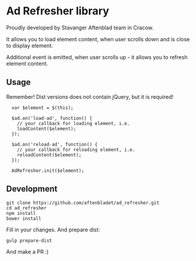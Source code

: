 # Ad Refresher library

Proudly developed by Stavanger Aftenblad team in Cracow.

It allows you to load element content, when user scrolls down and is close to display element.

Additional event is emitted, when user scrolls up - it allows you to refresh element content.

## Usage

Remember! Dist versions does not contain jQuery, but it is required!

```
  var $element = $(this);

  $ad.on('load-ad', function() {
    // your callback for loading element, i.e.
    loadContent($element);
  });
  
  $ad.on('reload-ad', function() {
    // your callback for reloading element, i.e.
    reloadContent($element);
  });

  AdRefresher.init($element);
```

## Development

```
git clone https://github.com/aftenbladet/ad_refresher.git
cd ad_refresher
npm install
bower install
```

Fill in your changes. And prepare dist:

```
gulp prepare-dist
```

And make a PR :)
